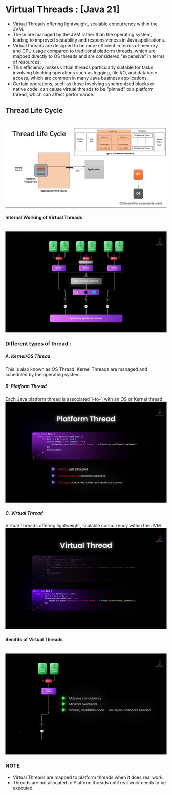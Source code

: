 # Virtual Threads : [Java 21]
- Virtual Threads offering lightweight, scalable concurrency within the JVM.
- These are managed by the JVM rather than the operating system, leading to improved scalability and responsiveness in Java applications.
- Virtual threads are designed to be more efficient in terms of memory and CPU usage compared to traditional platform threads, which are mapped directly to OS threads and are considered "expensive" in terms of resources.
 - This efficiency makes virtual threads particularly suitable for tasks involving blocking operations such as logging, file I/O, and database access, which are common in many Java business applications.
 - Certain operations, such as those involving synchronized blocks or native code, can cause virtual threads to be "pinned" to a platform thread, which can affect performance.



## Thread Life Cycle 
<br> 
<img title="Thread Life Cycle" alt="Thread Life Cycle" src="https://github.com/kaleshrikant/multiithreading/blob/master/J2SE-Virtual-Threads/virtual-threads/src/main/resources/Thread%20Life%20Cycle.jpg">



 #### Internal Working of Virtual Threads
<br>
<img title="Internals Working Of Virtual Threads" alt="Internals-Virtual-Threads" src="https://github.com/kaleshrikant/multiithreading/blob/master/J2SE-Virtual-Threads/virtual-threads/src/main/resources/Internals-Virtual-Threads.jpg">



### Different types of thread :
##### A. Kernel/OS Thread
This is also known as OS Thread. Kernel Threads are managed and scheduled by the operating system.



##### B. Platform Thread
Each Java platform thread is associated 1-to-1 with an OS or Kernel thread
<br>
<img title="Platform Thread" alt="Platform Thread" src="https://github.com/kaleshrikant/multiithreading/blob/master/J2SE-Virtual-Threads/virtual-threads/src/main/resources/Platfom-Threads.jpg">



##### C. Virtual Thread
Virtual Threads offering lightweight, scalable concurrency within the JVM.
<br>
<img title="Virtual Threads" alt="Virtual-Threads" src="https://github.com/kaleshrikant/multiithreading/blob/master/J2SE-Virtual-Threads/virtual-threads/src/main/resources/Virtual-Threads.jpg">



#### Benifits of Virtual Threads
<br>
<img title="Benifits of Virtual-Threads" alt="Benifits-Virtual-Threads" src="https://github.com/kaleshrikant/multiithreading/blob/master/J2SE-Virtual-Threads/virtual-threads/src/main/resources/Benifits-Virtual-Threads.jpg">


### NOTE
- Virtual Threads are mapped to platform threads when it does real work.
- Threads are not allocated to Platform threads until real work needs to be executed.
